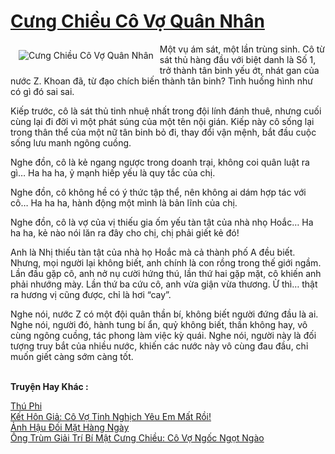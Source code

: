 <a href="https://utruyen.com/cung-chieu-co-vo-quan-nhan/21948/" title="Cưng Chiều Cô Vợ Quân Nhân"><h1>Cưng Chiều Cô Vợ Quân Nhân</h1></a><div style="display:table"><img align="right" style="float: left; padding: 10px;" src="https://utruyen.com/images/story/200x260/cung-chieu-co-vo-quan-nhan.jpg" alt="Cưng Chiều Cô Vợ Quân Nhân">Một vụ ám sát, một lần trùng sinh. Cô từ sát thủ hàng đầu với biệt danh là Số 1, trở thành tân binh yếu ớt, nhát gan của nước Z. Khoan đã, từ đạo chích biến thành tân binh? Tình huống hình như có gì đó sai sai.<p></p>Kiếp trước, cô là sát thủ tinh nhuệ nhất trong đội lính đánh thuê, nhưng cuối cùng lại đi đời vì một phát súng của một tên nội gián. Kiếp này cô sống lại trong thân thể của một nữ tân binh bỏ đi, thay đổi vận mệnh, bắt đầu cuộc sống lưu manh ngông cuồng.<p></p>Nghe đồn, cô là kẻ ngang ngược trong doanh trại, không coi quân luật ra gì… Ha ha ha, ỷ mạnh hiếp yếu là quy tắc của chị.<p></p>Nghe đồn, cô không hề có ý thức tập thể, nên không ai dám hợp tác với cô… Ha ha ha, hành động một mình là bản lĩnh của chị.<p></p>Nghe đồn, cô là vợ của vị thiếu gia ốm yếu tàn tật của nhà nhọ Hoắc… Ha ha ha, kẻ nào nói lăn ra đây cho chị, chị phải giết kẻ đó!<p></p>Anh là Nhị thiếu tàn tật của nhà họ Hoắc mà cả thành phố A đều biết. Nhưng, mọi người lại không biết, anh chính là con rồng trong thế giới ngầm. Lần đầu gặp cô, anh nở nụ cười hứng thú, lần thứ hai gặp mặt, cô khiến anh phải nhướng mày. Lần thứ ba cứu cô, anh vừa giận vừa thương. Ừ thì… thật ra hương vị cũng được, chỉ là hơi “cay”.<p></p>Nghe nói, nước Z có một đội quân thần bí, không biết người đứng đầu là ai. Nghe nói, người đó, hành tung bí ẩn, quỷ không biết, thần không hay, vô cùng ngông cuồng, tác phong làm việc kỳ quái. Nghe nói, người này là đối tượng truy bắt của nhiều nước, khiến các nước này vô cùng đau đầu, chỉ muốn giết càng sớm càng tốt.</div><p><br><b>Truyện Hay Khác :</b></p><a href="https://utruyen.com/thu-phi/454/" alt="Thú Phi">Thú Phi</a><br/><a href="https://github.com/quanluxury/ngontinhhot/tree/master/truyenhay/19534/" alt="Kết Hôn Giả: Cô Vợ Tinh Nghịch Yêu Em Mất Rồi!">Kết Hôn Giả: Cô Vợ Tinh Nghịch Yêu Em Mất Rồi!</a><br/><a href="https://github.com/quanluxury/truyenhot/tree/master/truyenhay/16050/" alt="Ảnh Hậu Đối Mặt Hàng Ngày">Ảnh Hậu Đối Mặt Hàng Ngày</a><br/><a href="https://truyenhot2020.wordpress.com/2019/12/11/ong-trum-giai-tri-bi-mat-cung-chieu-co-vo-ngoc-ngot-ngao/" alt="Ông Trùm Giải Trí Bí Mật Cưng Chiều: Cô Vợ Ngốc Ngọt Ngào">Ông Trùm Giải Trí Bí Mật Cưng Chiều: Cô Vợ Ngốc Ngọt Ngào</a><br/>